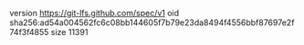 version https://git-lfs.github.com/spec/v1
oid sha256:ad54a004562fc6c08bb144605f7b79e23da8494f4556bbf87697e2f74f3f4855
size 11391
